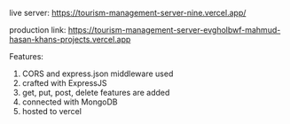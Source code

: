 live server: https://tourism-management-server-nine.vercel.app/

production link: https://tourism-management-server-evgholbwf-mahmud-hasan-khans-projects.vercel.app

Features:
1. CORS and express.json middleware used
2. crafted with ExpressJS
3. get, put, post, delete features are added
4. connected with MongoDB
5. hosted to vercel
